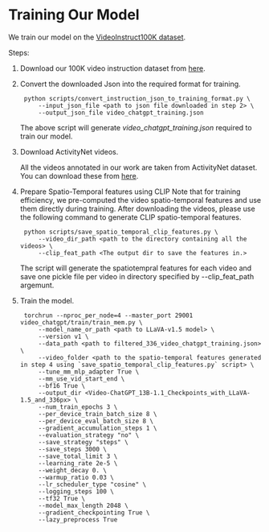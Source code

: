 # Training Our Model

We train our model on the [VideoInstruct100K dataset](https://huggingface.co/datasets/MBZUAI/VideoInstruct-100K).

Steps: 

1. Download our 100K video instruction dataset from [here](https://mbzuaiac-my.sharepoint.com/:u:/g/personal/hanoona_bangalath_mbzuai_ac_ae/EWxYslvDeX1PijKWM_WxTkkBDXDDD350YnUQOkbcL8V7Xg?e=Lq9itD).
2. Convert the downloaded Json into the required format for training.

        python scripts/convert_instruction_json_to_training_format.py \
            --input_json_file <path to json file downloaded in step 2> \
            --output_json_file video_chatgpt_training.json

    The above script will generate *video_chatgpt_training.json* required to train our model.

3. Download ActivityNet videos. 
   
    All the videos annotated in our work are taken from ActivityNet dataset. You can download these from [here](https://mbzuaiac-my.sharepoint.com/:f:/g/personal/hanoona_bangalath_mbzuai_ac_ae/EnLRDehrr8lGqHpC5w1zZ9QBnsiVffYy5vCv8Hl14deRcg?e=Ul5DUE).

4. Prepare Spatio-Temporal features using CLIP Note that for training efficiency, we pre-computed the video spatio-temporal features and use them directly during training. After downloading the videos, please use the following command to generate CLIP spatio-temporal features.

        python scripts/save_spatio_temporal_clip_features.py \
            --video_dir_path <path to the directory containing all the videos> \
            --clip_feat_path <The output dir to save the features in.>
    
    The script will generate the spatiotempral features for each video and save one pickle file per video in directory specified by --clip_feat_path argemunt.

5. Train the model. 
   
        torchrun --nproc_per_node=4 --master_port 29001 video_chatgpt/train/train_mem.py \
            --model_name_or_path <path to LLaVA-v1.5 model> \
            --version v1 \
            --data_path <path to filtered_336_video_chatgpt_training.json> \
            --video_folder <path to the spatio-temporal features generated in step 4 using `save_spatio_temporal_clip_features.py` script> \
            --tune_mm_mlp_adapter True \
            --mm_use_vid_start_end \
            --bf16 True \
            --output_dir <Video-ChatGPT_13B-1.1_Checkpoints_with_LLaVA-1.5_and_336px> \
            --num_train_epochs 3 \
            --per_device_train_batch_size 8 \
            --per_device_eval_batch_size 8 \
            --gradient_accumulation_steps 1 \
            --evaluation_strategy "no" \
            --save_strategy "steps" \
            --save_steps 3000 \
            --save_total_limit 3 \
            --learning_rate 2e-5 \
            --weight_decay 0. \
            --warmup_ratio 0.03 \
            --lr_scheduler_type "cosine" \
            --logging_steps 100 \
            --tf32 True \
            --model_max_length 2048 \
            --gradient_checkpointing True \
            --lazy_preprocess True
        